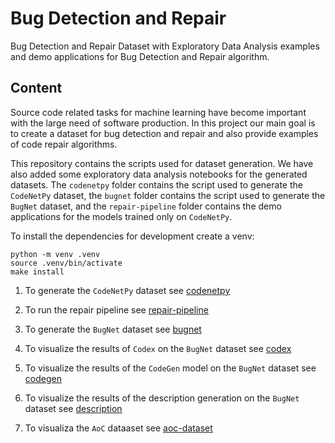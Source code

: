 # Bug Detection and Repair

Bug Detection and Repair Dataset with Exploratory Data Analysis examples and
demo applications for Bug Detection and Repair algorithm.

## Content

Source code related tasks for machine learning have become important with the
large need of software production. In this project our main goal is to create a
dataset for bug detection and repair and also provide examples of code repair
algorithms.

This repository contains the scripts used for dataset generation. We have also
added some exploratory data analysis notebooks for the generated datasets. The
`codenetpy` folder contains the script used to generate the `CodeNetPy`
dataset, the `bugnet` folder contains the script used to generate the `BugNet`
dataset, and the `repair-pipeline` folder contains the demo applications for
the models trained only on `CodeNetPy`.

To install the dependencies for development create a venv:

```console
python -m venv .venv
source .venv/bin/activate
make install
```

1. To generate the `CodeNetPy` dataset see [codenetpy](./codenetpy/)

2. To run the repair pipeline see [repair-pipeline](./repair-pipeline/)

3. To generate the `BugNet` dataset see [bugnet](./bugnet/)

4. To visualize the results of `Codex` on the `BugNet` dataset see [codex](./codex/)

5. To visualize the results of the `CodeGen` model on the `BugNet` dataset see [codegen](./codegen/)

6. To visualize the results of the description generation on the `BugNet` dataset see [description](./description//)

7. To visualiza the `AoC` dataaset see [aoc-dataset](./aoc-dataset/)

